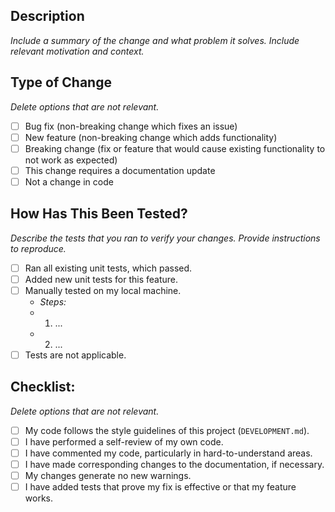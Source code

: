 ## Description

*Include a summary of the change and what problem it solves. Include relevant motivation and context.*

## Type of Change

*Delete options that are not relevant.*

- [ ] Bug fix (non-breaking change which fixes an issue)
- [ ] New feature (non-breaking change which adds functionality)
- [ ] Breaking change (fix or feature that would cause existing functionality to not work as expected)
- [ ] This change requires a documentation update
- [ ] Not a change in code

## How Has This Been Tested?

*Describe the tests that you ran to verify your changes. Provide instructions to reproduce.*

- [ ] Ran all existing unit tests, which passed.
- [ ] Added new unit tests for this feature.
- [ ] Manually tested on my local machine.
  - *Steps:*
  - 1. ...
  - 2. ...
- [ ] Tests are not applicable.

## Checklist:

*Delete options that are not relevant.*

- [ ] My code follows the style guidelines of this project (`DEVELOPMENT.md`).
- [ ] I have performed a self-review of my own code.
- [ ] I have commented my code, particularly in hard-to-understand areas.
- [ ] I have made corresponding changes to the documentation, if necessary.
- [ ] My changes generate no new warnings.
- [ ] I have added tests that prove my fix is effective or that my feature works.
